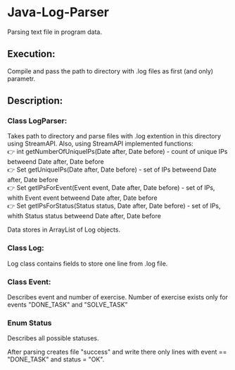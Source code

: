 # Java-Log-Parser
Parsing text file in program data.

## Execution:
Compile and pass the path to directory with .log files as first (and only) parametr.

## Description:  

### Class LogParser:  
Takes path to directory and parse files with .log extention in this directory using StreamAPI. 
Also, using StreamAPI implemented functions:  
:point_right: int getNumberOfUniqueIPs(Date after, Date before) - count of unique IPs betweend Date after, Date before  
:point_right: Set<String> getUniqueIPs(Date after, Date before) - set of IPs betweend Date after, Date before  
:point_right: Set<String> getIPsForEvent(Event event, Date after, Date before) - set of IPs, whith Event event betweend Date after, Date before    
:point_right: Set<String> getIPsForStatus(Status status, Date after, Date before) - set of IPs, whith Status status betweend Date after, Date before  
  
Data stores in ArrayList of Log objects. 
  
### Class Log:  
Log class contains fields to store one line from .log file. 

### Class Event:
Describes event and number of exercise. Number of exercise exists only for events "DONE_TASK" and "SOLVE_TASK"

### Enum Status
Describes all possible statuses.

After parsing creates file "success" and write there only lines with event == "DONE_TASK" and status = "OK".
